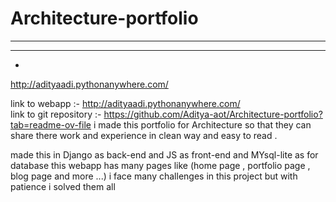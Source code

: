 # Architecture-portfolio
----------------------------------
------------------------------------
-
http://adityaadi.pythonanywhere.com/ 

link to webapp :-  http://adityaadi.pythonanywhere.com/                                                               
link to git repository :- https://github.com/Aditya-aot/Architecture-portfolio?tab=readme-ov-file
i made this portfolio for Architecture so that they can share there work and experience in clean way and easy to read .

made this in Django as back-end and JS as front-end and MYsql-lite as for database 
this webapp has many pages like (home page , portfolio page , blog page and more ...)
i face many challenges in this project but with patience i solved them all 
